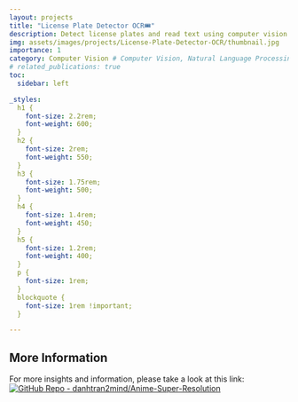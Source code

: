 ```yaml
---
layout: projects
title: "License Plate Detector OCR🎟️"
description: Detect license plates and read text using computer vision and OCR.
img: assets/images/projects/License-Plate-Detector-OCR/thumbnail.jpg
importance: 1
category: Computer Vision # Computer Vision, Natural Language Processing, Audio, Reinforcement Learning, Tabular
# related_publications: true
toc:
  sidebar: left

_styles:
  h1 {
    font-size: 2.2rem;
    font-weight: 600;
  }
  h2 {
    font-size: 2rem;
    font-weight: 550;
  }
  h3 {
    font-size: 1.75rem;
    font-weight: 500;
  }
  h4 {
    font-size: 1.4rem;
    font-weight: 450;
  }
  h5 {
    font-size: 1.2rem;
    font-weight: 400;
  }
  p {
    font-size: 1rem;
  }
  blockquote {
    font-size: 1rem !important;
  }

---
```

<!-- Load Data from GitHUb Repository -->

<!-- Include marked.js for Markdown parsing -->
<script src="https://cdn.jsdelivr.net/npm/marked/marked.min.js"></script>

<!-- Container for README content -->
<div id="readme-content"></div>

<script>
// Define repository
const github_repo = 'danhtran2mind/License-Plate-Detector-OCR';

// Construct URLs dynamically using github_repo
const baseUrl = `https://github.com/${github_repo}/blob/main/`;
const imgUrl = `https://raw.githubusercontent.com/${github_repo}/main/`;
const repoUrl = `https://raw.githubusercontent.com/${github_repo}/`;

// Continue with the rest of the script (e.g., branch setup, replaceRelativePaths function, fetchReadme, etc.)
const branch = 'main'; // Try 'main' first, fallback to 'master'

let readmeUrl = `${repoUrl}${branch}/README.md`;

// Function to replace relative paths with absolute paths
function replaceRelativePaths(content, baseUrl, imgUrl) {
  const normalizedBaseUrl = baseUrl.endsWith('/') ? baseUrl : `${baseUrl}/`;
  const normalizedImgUrl = imgUrl.endsWith('/') ? imgUrl : `${imgUrl}/`;
  let updatedContent = content
    // Replace relative Markdown links (e.g., [text](path))
    .replace(/\[([^\]]*)\]\((?!http)([^)]+)\)/g, (match, text, path) => {
      const cleanPath = path.replace(/^\.\//, '').replace(/^\//, '');
      return `[${text}](${normalizedBaseUrl}${cleanPath})`;
    })
    // Replace relative image paths in Markdown syntax (e.g., ![alt](path))
    .replace(/!\[(.*?)\]\((?!http)(.*?)\)/g, (match, alt, path) => {
      const cleanPath = path.replace(/^\.\//, '').replace(/^\//, '');
      return `![${alt}](${normalizedImgUrl}${cleanPath})`;
    })
    // Replace relative paths in HTML <img> tags (e.g., <img src="path">)
    .replace(/<img src="(?!http)([^"]+)"/g, (match, path) => {
      const cleanPath = path.replace(/^\.\//, '').replace(/^\//, '');
      return `<img src="${normalizedImgUrl}${cleanPath}"`;
    })
    // Replace relative paths in HTML <a> tags (e.g., <a href="path">)
    .replace(/<a href="(?!http)([^"]+)"/g, (match, path) => {
      const cleanPath = path.replace(/^\.\//, '').replace(/^\//, '');
      return `<a href="${normalizedBaseUrl}${cleanPath}"`;
    });
  return updatedContent;
}

// Function to fetch README with fallback to 'master' branch
function fetchReadme() {
  fetch(readmeUrl)
    .then(response => {
      console.log('Fetching README from:', readmeUrl);
      if (!response.ok) {
        if (response.status === 404 && branch === 'main') {
          console.warn(`README not found on 'main' branch, trying 'master' branch...`);
          readmeUrl = `${repoUrl}master/README.md`;
          return fetch(readmeUrl);
        }
        throw new Error(`Fetch failed with status ${response.status} (${response.statusText})`);
      }
      return response.text();
    })
    .then(data => {
      if (!data) throw new Error('Empty README content');
      const absoluteData = replaceRelativePaths(data, baseUrl, imgUrl);
      const markdownHtml = marked.parse(absoluteData);
      const readmeContentDiv = document.getElementById('readme-content');
      readmeContentDiv.innerHTML = markdownHtml;
      // Add style to all img tags in readme-content
      const images = readmeContentDiv.getElementsByTagName('img');
      for (let img of images) {
        img.setAttribute('style', 'max-width: 40rem !important; height: auto !important;');
      }
    })
    .catch(error => {
      console.error('Error fetching README:', error);
      document.getElementById('readme-content').innerHTML = `
        <p>Error loading README content: ${error.message}</p>
        <p>Please verify the repository and branch name at <a href="https://github.com/danhtran2mind/Anime-Super-Resolution">GitHub</a>.</p>
        <p>Check if README.md exists in the 'main' or 'master' branch.</p>
      `;
    });
}

// Execute fetch
fetchReadme();
</script>

## More Information

For more insights and information, please take a look at this link: [![GitHub Repo - danhtran2mind/Anime-Super-Resolution](https://img.shields.io/badge/GitHub_Repo-danhtran2mind%2FLicense--Plate--Detector--OCR-blue?logo=github)](https://github.com/danhtran2mind/License-Plate-Detector-OCR/blob/main/README.md)